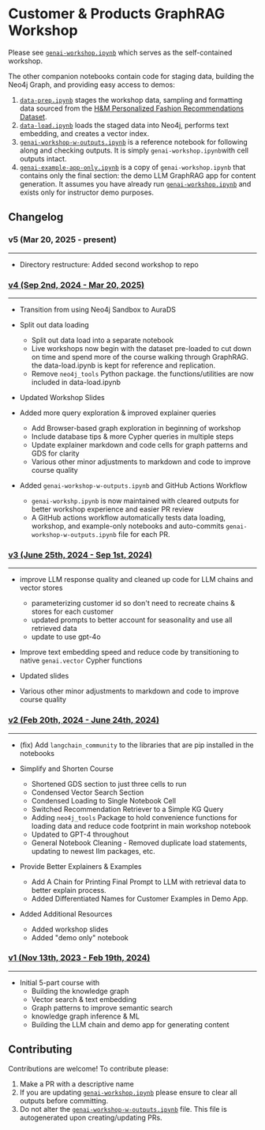 # Customer & Products GraphRAG Workshop

Please see [`genai-workshop.ipynb`](genai-workshop.ipynb) which serves as the self-contained workshop. 

The other companion notebooks contain code for staging data, building the Neo4j Graph, and providing easy access to demos:
1. [`data-prep.ipynb`](data-prep.ipynb) stages the workshop data, sampling and formatting data sourced from the [H&M Personalized Fashion Recommendations Dataset](https://www.kaggle.com/competitions/h-and-m-personalized-fashion-recommendations/data).
2. [`data-load.ipynb`](data-load.ipynb) loads the staged data into Neo4j, performs text embedding, and creates a vector index.
3. [`genai-workshop-w-outputs.ipynb`](genai-workshop-w-outputs.ipynb) is a reference notebook for following along and checking outputs. It is simply `genai-workshop.ipynb`with cell outputs intact.
4. [`genai-example-app-only.ipynb`](genai-example-app-only.ipynb) is a copy of `genai-workshop.ipynb` that contains only the final section: the demo LLM GraphRAG app for content generation. It assumes you have already run [`genai-workshop.ipynb`](genai-workshop.ipynb) and exists only for instructor demo purposes.


## Changelog


### v5 (Mar 20, 2025 - present)

------------
 - Directory restructure: Added second workshop to repo

### [v4 (Sep 2nd, 2024 - Mar 20, 2025)](https://github.com/neo4j-product-examples/genai-workshop/releases/tag/v4.0)

------------
- Transition from using Neo4j Sandbox to AuraDS


- Split out data loading
  - Split out data load into a separate notebook
  - Live workshops now begin with the dataset pre-loaded to cut down on time and spend more of the course walking through GraphRAG. the data-load.ipynb is kept for reference and replication. 
  - Remove `neo4j_tools` Python package. the functions/utilities are now included in data-load.ipynb


- Updated Workshop Slides


- Added more query exploration & improved explainer queries
  - Add Browser-based graph exploration in beginning of workshop
  - Include database tips & more Cypher queries in multiple steps
  - Update explainer markdown and code cells for graph patterns and GDS for clarity
  - Various other minor adjustments to markdown and code to improve course quality


- Added `genai-workshop-w-outputs.ipynb` and GitHub Actions Workflow
  - `genai-workshp.ipynb` is now maintained with cleared outputs for better workshop experience and easier PR review
  - A GitHub actions workflow automatically tests data loading, workshop, and example-only notebooks and auto-commits `genai-workshop-w-outputs.ipynb` file for each PR. 

### [v3 (June 25th, 2024 - Sep 1st, 2024)](https://github.com/neo4j-product-examples/genai-workshop/releases/tag/v3.0)

------------
- improve LLM response quality and cleaned up code for LLM chains and vector stores
  - parameterizing customer id so don't need to recreate chains & stores for each customer
  - updated prompts to better account for seasonality and use all retrieved data
  - update to use gpt-4o


- Improve text embedding speed and reduce code by transitioning to native `genai.vector` Cypher functions


- Updated slides


- Various other minor adjustments to markdown and code to improve course quality

### [v2 (Feb 20th, 2024 - June 24th, 2024)](https://github.com/neo4j-product-examples/genai-workshop/releases/tag/v2.0)

------------

- (fix) Add `langchain_community` to the libraries that are pip installed in the notebooks


- Simplify and Shorten Course
  - Shortened GDS section to just three cells to run 
  - Condensed Vector Search Section
  - Condensed Loading to Single Notebook Cell
  - Switched Recommendation Retriever to a Simple KG Query
  - Adding `neo4j_tools` Package to hold convenience functions for loading data and reduce code footprint in main workshop notebook
  - Updated to GPT-4 throughout
  - General Notebook Cleaning - Removed duplicate load statements, updating to newest llm packages, etc. 


- Provide Better Explainers & Examples
  - Add A Chain for Printing Final Prompt to LLM with retrieval data to better explain process. 
  - Added Differentiated Names for Customer Examples in Demo App.


- Added Additional Resources
  - Added workshop slides
  - Added "demo only" notebook


### [v1 (Nov 13th, 2023 - Feb 19th, 2024)](https://github.com/neo4j-product-examples/genai-workshop/releases/tag/v1.0)

------------

- Initial 5-part course with
  - Building the knowledge graph
  - Vector search & text embedding
  - Graph patterns to improve semantic search
  - knowledge graph inference & ML
  - Building the LLM chain and demo app for generating content


## Contributing
Contributions are welcome!  To contribute please:
1. Make a PR with a descriptive name
2. If you are updating [`genai-workshop.ipynb`](genai-workshop.ipynb) please ensure to clear all outputs before committing. 
3. Do not alter the [`genai-workshop-w-outputs.ipynb`](genai-workshop-w-outputs.ipynb) file.  This file is autogenerated upon creating/updating PRs. 
